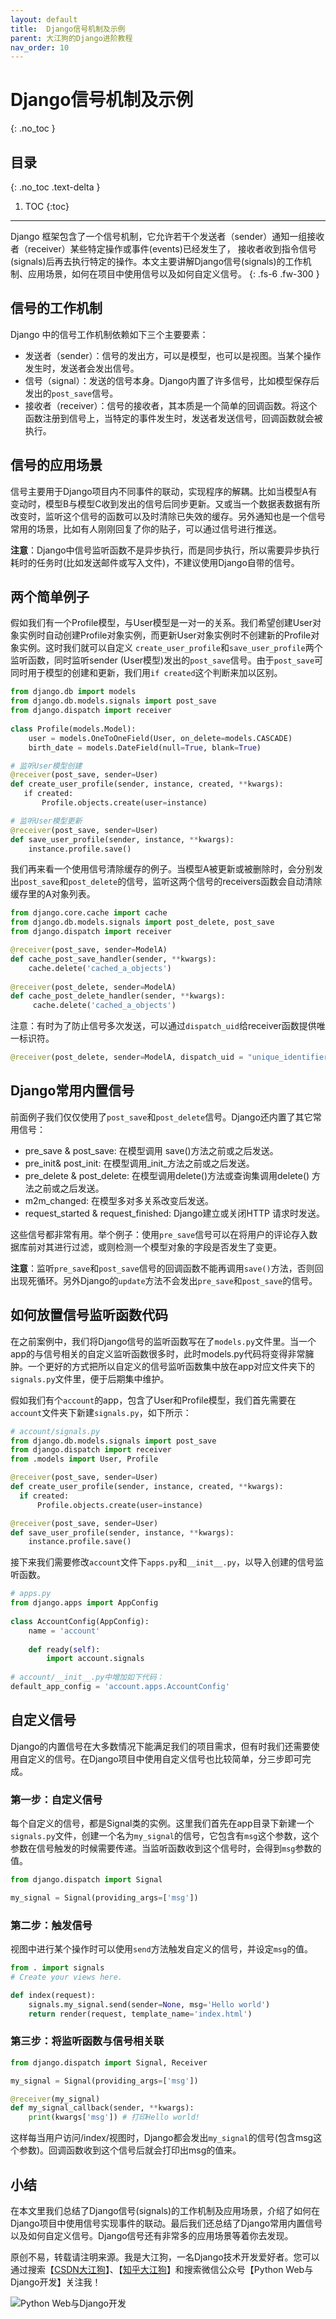 ```yaml
---
layout: default
title:  Django信号机制及示例
parent: 大江狗的Django进阶教程
nav_order: 10
---
```


# Django信号机制及示例
{: .no_toc }

## 目录
{: .no_toc .text-delta }

1. TOC
{:toc}

---

Django 框架包含了一个信号机制，它允许若干个发送者（sender）通知一组接收者（receiver）某些特定操作或事件(events)已经发生了， 接收者收到指令信号(signals)后再去执行特定的操作。本文主要讲解Django信号(signals)的工作机制、应用场景，如何在项目中使用信号以及如何自定义信号。
{: .fs-6 .fw-300 }

## 信号的工作机制
Django 中的信号工作机制依赖如下三个主要要素：

- 发送者（sender）：信号的发出方，可以是模型，也可以是视图。当某个操作发生时，发送者会发出信号。
- 信号（signal）：发送的信号本身。Django内置了许多信号，比如模型保存后发出的`post_save`信号。
- 接收者（receiver）：信号的接收者，其本质是一个简单的回调函数。将这个函数注册到信号上，当特定的事件发生时，发送者发送信号，回调函数就会被执行。

## 信号的应用场景

信号主要用于Django项目内不同事件的联动，实现程序的解耦。比如当模型A有变动时，模型B与模型C收到发出的信号后同步更新。又或当一个数据表数据有所改变时，监听这个信号的函数可以及时清除已失效的缓存。另外通知也是一个信号常用的场景，比如有人刚刚回复了你的贴子，可以通过信号进行推送。

**注意**：Django中信号监听函数不是异步执行，而是同步执行，所以需要异步执行耗时的任务时(比如发送邮件或写入文件)，不建议使用Django自带的信号。

## 两个简单例子

假如我们有一个Profile模型，与User模型是一对一的关系。我们希望创建User对象实例时自动创建Profile对象实例，而更新User对象实例时不创建新的Profile对象实例。这时我们就可以自定义 `create_user_profile`和`save_user_profile`两个监听函数，同时监听sender (User模型)发出的`post_save`信号。由于`post_save`可同时用于模型的创建和更新，我们用`if created`这个判断来加以区别。

```python
from django.db import models
from django.db.models.signals import post_save
from django.dispatch import receiver
 
class Profile(models.Model):
    user = models.OneToOneField(User, on_delete=models.CASCADE)
    birth_date = models.DateField(null=True, blank=True)

# 监听User模型创建    
@receiver(post_save, sender=User)
def create_user_profile(sender, instance, created, **kwargs):
   if created:
       Profile.objects.create(user=instance)

# 监听User模型更新  
@receiver(post_save, sender=User)
def save_user_profile(sender, instance, **kwargs):
    instance.profile.save()
```

我们再来看一个使用信号清除缓存的例子。当模型A被更新或被删除时，会分别发出`post_save`和`post_delete`的信号，监听这两个信号的receivers函数会自动清除缓存里的A对象列表。

```python
from django.core.cache import cache
from django.db.models.signals import post_delete, post_save
from django.dispatch import receiver

@receiver(post_save, sender=ModelA)
def cache_post_save_handler(sender, **kwargs):
    cache.delete('cached_a_objects')
    
@receiver(post_delete, sender=ModelA)
def cache_post_delete_handler(sender, **kwargs):
     cache.delete('cached_a_objects')
```

注意：有时为了防止信号多次发送，可以通过`dispatch_uid`给receiver函数提供唯一标识符。

```python
@receiver(post_delete, sender=ModelA, dispatch_uid = "unique_identifier")
```

## Django常用内置信号

前面例子我们仅仅使用了`post_save`和`post_delete`信号。Django还内置了其它常用信号：

- pre_save & post_save: 在模型调用 save()方法之前或之后发送。
- pre_init& post_init: 在模型调用_init_方法之前或之后发送。
- pre_delete & post_delete: 在模型调用delete()方法或查询集调用delete() 方法之前或之后发送。
- m2m_changed: 在模型多对多关系改变后发送。
- request_started & request_finished: Django建立或关闭HTTP 请求时发送。

这些信号都非常有用。举个例子：使用`pre_save`信号可以在将用户的评论存入数据库前对其进行过滤，或则检测一个模型对象的字段是否发生了变更。

**注意**：监听`pre_save`和`post_save`信号的回调函数不能再调用`save()`方法，否则回出现死循环。另外Django的`update`方法不会发出`pre_save`和`post_save`的信号。

## 如何放置信号监听函数代码
在之前案例中，我们将Django信号的监听函数写在了`models.py`文件里。当一个app的与信号相关的自定义监听函数很多时，此时models.py代码将变得非常臃肿。一个更好的方式把所以自定义的信号监听函数集中放在app对应文件夹下的`signals.py`文件里，便于后期集中维护。

假如我们有个`account`的app，包含了User和Profile模型，我们首先需要在`account`文件夹下新建`signals.py`，如下所示：


```python
# account/signals.py
from django.db.models.signals import post_save
from django.dispatch import receiver
from .models import User, Profile

@receiver(post_save, sender=User)
def create_user_profile(sender, instance, created, **kwargs):
  if created:
      Profile.objects.create(user=instance)

@receiver(post_save, sender=User)
def save_user_profile(sender, instance, **kwargs):
    instance.profile.save()

```

接下来我们需要修改`account`文件下`apps.py`和`__init__.py`，以导入创建的信号监听函数。

```python
# apps.py
from django.apps import AppConfig
 
class AccountConfig(AppConfig):
    name = 'account'
 
    def ready(self):
        import account.signals
        
# account/__init__.py中增加如下代码：
default_app_config = 'account.apps.AccountConfig'
```

## 自定义信号

Django的内置信号在大多数情况下能满足我们的项目需求，但有时我们还需要使用自定义的信号。在Django项目中使用自定义信号也比较简单，分三步即可完成。

### 第一步：自定义信号

每个自定义的信号，都是Signal类的实例。这里我们首先在app目录下新建一个`signals.py`文件，创建一个名为`my_signal`的信号，它包含有`msg`这个参数，这个参数在信号触发的时候需要传递。当监听函数收到这个信号时，会得到`msg`参数的值。

```python
from django.dispatch import Signal

my_signal = Signal(providing_args=['msg'])
```

### 第二步：触发信号

视图中进行某个操作时可以使用`send`方法触发自定义的信号，并设定`msg`的值。

```python
from . import signals
# Create your views here.

def index(request):
    signals.my_signal.send(sender=None, msg='Hello world')
    return render(request, template_name='index.html')
```

### 第三步：将监听函数与信号相关联

```python
from django.dispatch import Signal, Receiver

my_signal = Signal(providing_args=['msg'])

@receiver(my_signal)
def my_signal_callback(sender, **kwargs):
    print(kwargs['msg']) # 打印Hello world!
```

这样每当用户访问/index/视图时，Django都会发出`my_signal`的信号(包含msg这个参数)。回调函数收到这个信号后就会打印出msg的值来。

## 小结

在本文里我们总结了Django信号(signals)的工作机制及应用场景，介绍了如何在Django项目中使用信号实现事件的联动。最后我们还总结了Django常用内置信号以及如何自定义信号。Django信号还有非常多的应用场景等着你去发现。

原创不易，转载请注明来源。我是大江狗，一名Django技术开发爱好者。您可以通过搜索【<a href="https://blog.csdn.net/weixin_42134789">CSDN大江狗</a>】、【<a href="https://www.zhihu.com/people/shi-yun-bo-53">知乎大江狗</a>】和搜索微信公众号【Python Web与Django开发】关注我！

![Python Web与Django开发](../../assets/images/django.png)
